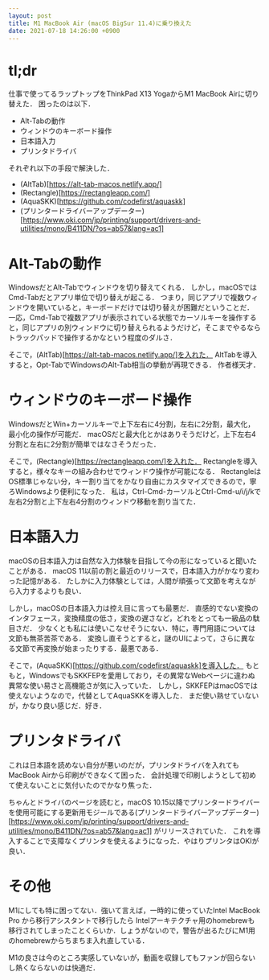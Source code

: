 ```yaml
---
layout: post
title: M1 MacBook Air (macOS BigSur 11.4)に乗り換えた
date: 2021-07-18 14:26:00 +0900
---
```


# tl;dr

仕事で使ってるラップトップをThinkPad X13 YogaからM1 MacBook Airに切り替えた．
困ったのは以下．

- Alt-Tabの動作
- ウィンドウのキーボード操作
- 日本語入力
- プリンタドライバ

それぞれ以下の手段で解決した．

- (AltTab)[https://alt-tab-macos.netlify.app/]
- (Rectangle)[https://rectangleapp.com/]
- (AquaSKK)[https://github.com/codefirst/aquaskk]
- (プリンタードライバーアップデーター)[https://www.oki.com/jp/printing/support/drivers-and-utilities/mono/B411DN/?os=ab57&lang=ac1] 

# Alt-Tabの動作

WindowsだとAlt-Tabでウィンドウを切り替えてくれる．
しかし，macOSではCmd-Tabだとアプリ単位で切り替えが起こる．
つまり，同じアプリで複数ウィンドウを開いていると，キーボードだけでは切り替えが困難だということだ．
一応，Cmd-Tabで複数アプリが表示されている状態でカーソルキーを操作すると，同じアプリの別ウィンドウに切り替えられるようだけど，そこまでやるならトラックパッドで操作するかなという程度のダルさ．

そこで，(AltTab)[https://alt-tab-macos.netlify.app/]を入れた．
AltTabを導入すると，Opt-TabでWindowsのAlt-Tab相当の挙動が再現できる．
作者様天才．

# ウィンドウのキーボード操作

WindowsだとWin+カーソルキーで上下左右に4分割，左右に2分割，最大化，最小化の操作が可能だ．
macOSだと最大化とかはありそうだけど，上下左右4分割と左右に2分割が簡単ではなさそうだった．

そこで，(Rectangle)[https://rectangleapp.com/]を入れた．
Rectangleを導入すると，様々なキーの組み合わせでウィンドウ操作が可能になる．
RectangleはOS標準じゃない分，キー割り当てをかなり自由にカスタマイズできるので，寧ろWindowsより便利になった．
私は，Ctrl-Cmd-カーソルとCtrl-Cmd-u/i/j/kで左右2分割と上下左右4分割のウィンドウ移動を割り当てた．

# 日本語入力

macOSの日本語入力は自然な入力体験を目指して今の形になっていると聞いたことがある．
macOS 11以前の割と最近のリリースで，日本語入力がかなり変わった記憶がある．
たしかに入力体験としては，人間が頑張って文節を考えながら入力するよりも良い．

しかし，macOSの日本語入力は控え目に言っても最悪だ．
直感的でない変換のインタフェース，変換精度の低さ，変換の遅さなど，どれをとっても一級品の駄目さだ．
少なくとも私には使いこなせそうにない．特に，専門用語については文節も無茶苦茶である．
変換し直そうとすると，謎のUIによって，さらに異なる文節で再変換が始まったりする．最悪である．

そこで，(AquaSKK)[https://github.com/codefirst/aquaskk]を導入した．
もともと，WindowsでもSKKFEPを愛用しており，その異常なWebページに違わぬ異常な使い易さと高機能さが気に入っていた．
しかし，SKKFEPはmacOSでは使えないようなので，代替としてAquaSKKを導入した．
まだ使い熟せていないが，かなり良い感じだ．好き．

# プリンタドライバ

これは日本語を読めない自分が悪いのだが，プリンタドライバを入れてもMacBook Airから印刷ができなくて困った．
会計処理で印刷しようとして初めて使えないことに気付いたのでかなり焦った．

ちゃんとドライバのページを読むと，macOS 10.15以降でプリンタードライバーを使用可能にする更新用モジールである(プリンタードライバーアップデーター)[https://www.oki.com/jp/printing/support/drivers-and-utilities/mono/B411DN/?os=ab57&lang=ac1] がリリースされていた．
これを導入することで支障なくプリンタを使えるようになった．やはりプリンタはOKIが良い．

# その他

M1にしても特に困ってない．強いて言えば，一時的に使っていたIntel MacBook Pro から移行アシスタントで移行したら
Intelアーキテクチャ用のhomebrewも移行されてしまったことくらいか．しょうがないので，警告が出るたびにM1用のhomebrewからちまちま入れ直している．

M1の良さは今のところ実感していないが，動画を収録してもファンが回らないし熱くならないのは快適だ．
